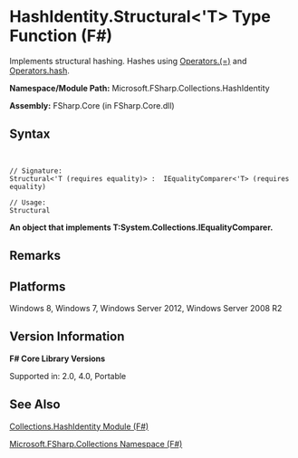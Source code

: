 # HashIdentity.Structural<'T> Type Function (F#)

Implements structural hashing. Hashes using [Operators.(=)](http://msdn.microsoft.com/en-us/library/5b1167e1-cc30-4d26-9f1d-556b2a308187) and [Operators.hash](http://msdn.microsoft.com/en-us/library/a83c0432-919e-407d-9ffc-8cf34fbc6daa).

**Namespace/Module Path:** Microsoft.FSharp.Collections.HashIdentity

**Assembly:** FSharp.Core (in FSharp.Core.dll)


## Syntax


```


// Signature:
Structural<'T (requires equality)> :  IEqualityComparer<'T> (requires equality)

// Usage:
Structural

```


**An object that implements T:System.Collections.IEqualityComparer.**
## Remarks

## Platforms
Windows 8, Windows 7, Windows Server 2012, Windows Server 2008 R2


## Version Information
**F# Core Library Versions**

Supported in: 2.0, 4.0, Portable




## See Also
[Collections.HashIdentity Module &#40;F&#35;&#41;](Collections.HashIdentity+Module+%28FSharp%29.md)

[Microsoft.FSharp.Collections Namespace &#40;F&#35;&#41;](Microsoft.FSharp.Collections+Namespace+%28FSharp%29.md)

